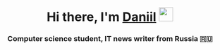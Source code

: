 <h1 align=center>Hi there, I'm <a href=https://daniilshat.ru/ target=_blank>Daniil</a> 
<img src=https://github.com/blackcater/blackcater/raw/main/images/Hi.gif height=32/></h1>
<h3 align=center>Computer science student, IT news writer from Russia 🇷🇺</h3>
